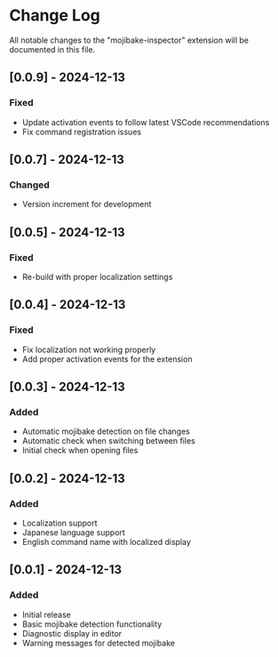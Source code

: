 # Change Log

All notable changes to the "mojibake-inspector" extension will be documented in this file.

## [0.0.9] - 2024-12-13

### Fixed
- Update activation events to follow latest VSCode recommendations
- Fix command registration issues

## [0.0.7] - 2024-12-13

### Changed
- Version increment for development

## [0.0.5] - 2024-12-13

### Fixed
- Re-build with proper localization settings

## [0.0.4] - 2024-12-13

### Fixed
- Fix localization not working properly
- Add proper activation events for the extension

## [0.0.3] - 2024-12-13

### Added
- Automatic mojibake detection on file changes
- Automatic check when switching between files
- Initial check when opening files

## [0.0.2] - 2024-12-13

### Added
- Localization support
- Japanese language support
- English command name with localized display

## [0.0.1] - 2024-12-13

### Added
- Initial release
- Basic mojibake detection functionality
- Diagnostic display in editor
- Warning messages for detected mojibake